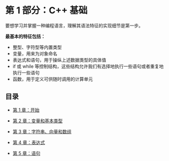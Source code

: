 # 第 1 部分：C++ 基础

要想学习并掌握一种编程语言，理解其语法特征的实现细节是第一步。

**最基本的特征包括：**

- 整型、字符型等内置类型
- 变量，用来为对象命名
- 表达式和语句，用于操纵上述数据类型的具体值
- if 或 while 等控制结构，这些结构允许我们有选择地执行一些语句或者重复地执行一些语句
- 函数，用于定义可供随时调用的计算单元

## 目录

- [第 1 章：开始](./ch01.md)

- [第 2 章：变量和基本类型](./ch02.md)

- [第 3 章：字符串、向量和数组](./ch03.md)

- [第 4 章：表达式](./ch04.md)

- [第 5 章：语句](./ch05.md)

  

